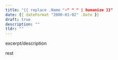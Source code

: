 ```yaml
---
title: "{{ replace .Name "-" " " | humanize }}"
date: {{ dateFormat "2006-01-02" .Date }}
draft: true
description: ""
tldr: ""
---
```


excerpt/description

<!--more-->

rest
